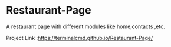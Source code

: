 # Restaurant-Page
A restaurant page with different modules like home,contacts ,etc.

Project Link :https://terminalcmd.github.io/Restaurant-Page/
